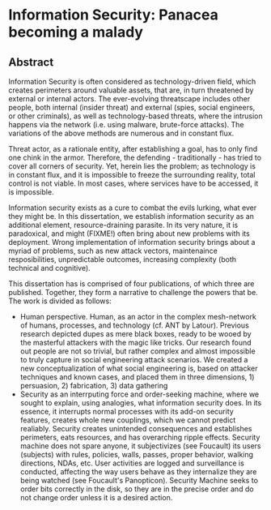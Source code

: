 # Information Security: Panacea becoming a malady

## Abstract

Information Security is often considered as technology-driven field, which creates perimeters around valuable assets, that are, in turn threatened by external or internal actors. The ever-evolving threatscape includes other people, both internal (insider threat) and external (spies, social engineers, or other criminals), as well as technology-based threats, where the intrusion happens via the network (i.e. using malware, brute-force attacks). The variations of the above methods are numerous and in constant flux. 

Threat actor, as a rationale entity, after establishing a goal, has to only find one chink in the armor. Therefore, the defending - traditionally - has tried to cover all corners of security. Yet, herein lies the problem; as technology is in constant flux, and it is impossible to freeze the surrounding reality, total control is not viable. In most cases, where services have to be accessed, it is impossible. 

Information security exists as a cure to combat the evils lurking, what ever they might be. In this dissertation, we establish information security as an additional element, resource-draining parasite. In its very nature, it is paradoxical, and might (FIXME!) often bring about new problems with its deployment. Wrong implementation of information security brings about a myriad of problems, such as new attack vectors, maintenaince resposibilities, unpredictable outcomes, increasing complexity (both technical and cognitive). 

This dissertation has is comprised of four publications, of which three are published. Together, they form a narrative to challenge the powers that be. The work is divided as follows:
 * Human perspective. Human, as an actor in the complex mesh-network of humans, processes, and technology (cf. ANT by Latour). Previous research depicted dupes as mere black boxes, ready to be wooed by the masterful attackers with the magic like tricks. Our research found out people are not so trivial, but rather complex and almost impossible to truly capture in social engineering attack scenarios. We created a new conceptualization of what social engineering is, based on attacker techniques and known cases, and placed them in three dimensions, 1) persuasion, 2) fabrication, 3) data gathering
 * Security as an interrputing force and order-seeking machine, where we sought to explain, using analogies, what information security does. In its essence, it interrupts normal processes with its add-on security features, creates whole new couplings, which we cannot predict realiably. Security creates unintended consequences and establishes perimeters, eats resources, and has overarching ripple effects. Security machine does not spare anyone, it subjectivizes (see Foucault) its users (subjects) with rules, policies, walls, passes, proper behavior, walking directions, NDAs, etc. User activities are logged and surveillance is conducted, affecting the way users behave as they internalize they are being watched (see Foucault's Panopticon). Security Machine seeks to order bits correctly in the disk, so they are in the precise order and do not change order unless it is a desired action.
